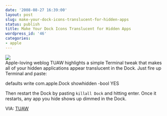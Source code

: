 ```yaml
---
date: '2008-08-27 16:39:00'
layout: post
slug: make-your-dock-icons-translucent-for-hidden-apps
status: publish
title: Make Your Dock Icons Translucent for Hidden Apps
wordpress_id: '46'
categories:
- apple
---
```


[![](http://1.bp.blogspot.com/_BQ0a8k-GX20/SLUvr-0uzDI/AAAAAAAABO4/oYkmlAwGJZY/s400/Picture+7.png)](http://1.bp.blogspot.com/_BQ0a8k-GX20/SLUvr-0uzDI/AAAAAAAABO4/oYkmlAwGJZY/s1600-h/Picture+7.png)  
Apple-loving weblog TUAW highlights a simple Terminal tweak that makes all of your hidden applications appear translucent in the Dock. Just fire up Terminal and paste:  
  


defaults write com.apple.Dock showhidden -bool YES

Then restart the Dock by pasting `killall Dock` and hitting enter. Once it restarts, any app you hide shows up dimmed in the Dock.

VIA: [TUAW](http://www.tuaw.com/2008/08/22/terminal-tips-make-hidden-dock-icons-transparent/)  

